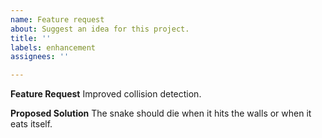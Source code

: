 ```yaml
---
name: Feature request
about: Suggest an idea for this project.
title: ''
labels: enhancement
assignees: ''

---
```


**Feature Request**
Improved collision detection.

**Proposed Solution**
The snake should die when it hits the walls or when it eats itself.

